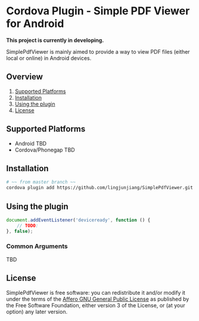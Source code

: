 Cordova Plugin - Simple PDF Viewer for Android
============================

**This project is currently in developing.**

SimplePdfViewer is mainly aimed to provide a way to view PDF files (either local or online) 
in Android devices.

## Overview
1. [Supported Platforms](#supported-platforms)
2. [Installation](#installation)
3. [Using the plugin](#using-the-plugin)
4. [License](#license)

## Supported Platforms ##

* Android TBD
* Cordova/Phonegap TBD

## Installation ##

```bash
# ~~ from master branch ~~
cordova plugin add https://github.com/lingjunjiang/SimplePdfViewer.git
```

## Using the plugin ##

```javascript
document.addEventListener('deviceready', function () {
    // TODO:
}, false);
```

### Common Arguments ###

TBD

## License ##

SimplePdfViewer is free software: you can redistribute it and/or modify it 
under the terms of the <a href="http://www.gnu.org/licenses/agpl-3.0.html">Affero GNU General Public License</a> as published 
by the Free Software Foundation, either version 3 of the License, 
or (at your option) any later version.
